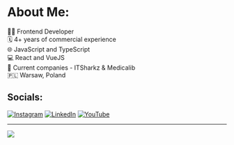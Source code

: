 # About Me:
👨‍💻 Frontend Developer<br>🗓️ 4+ years of commercial experience<br>🌐 JavaScript and TypeScript<br>💻 React and VueJS<br>🏢 Current companies - ITSharkz & Medicalib<br>🇵🇱 Warsaw, Poland


## Socials:
[![Instagram](https://img.shields.io/badge/Instagram-%23E4405F.svg?logo=Instagram&logoColor=white)](https://instagram.com/an.ildar) [![LinkedIn](https://img.shields.io/badge/LinkedIn-%230077B5.svg?logo=linkedin&logoColor=white)](https://linkedin.com/in/ildar-anikin-a301b2198) [![YouTube](https://img.shields.io/badge/YouTube-%23FF0000.svg?logo=YouTube&logoColor=white)](https://youtube.com/@ildaranikin2890) 

---
[![](https://visitcount.itsvg.in/api?id=hushdev&icon=0&color=0)](https://visitcount.itsvg.in)

<!-- Proudly created with GPRM ( https://gprm.itsvg.in ) -->
